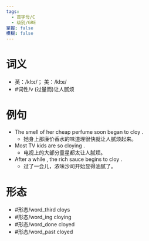```yaml
---
tags:
  - 首字母/C
  - 级别/GRE
掌握: false
模糊: false
---
```

# 词义
- 英：/klɔɪ/； 美：/klɔɪ/
- #词性/v  (过量而)让人腻烦
# 例句
- The smell of her cheap perfume soon began to cloy .
	- 她身上那廉价香水的味道理很快就让人腻烦起来。
- Most TV kids are so cloying .
	- 电视上的大部分童星都太让人腻烦。
- After a while , the rich sauce begins to cloy .
	- 过了一会儿，浓味沙司开始显得油腻了。
# 形态
- #形态/word_third cloys
- #形态/word_ing cloying
- #形态/word_done cloyed
- #形态/word_past cloyed

